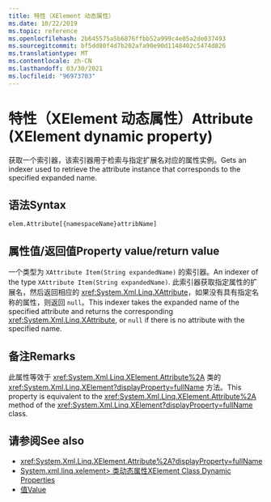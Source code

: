 ```yaml
---
title: 特性（XElement 动态属性）
ms.date: 10/22/2019
ms.topic: reference
ms.openlocfilehash: 2b645575a5b6876ffbb52a999c4e05a2de037493
ms.sourcegitcommit: bf5dd80f4d7b202afa90e90d1148402c5474d826
ms.translationtype: MT
ms.contentlocale: zh-CN
ms.lasthandoff: 03/30/2021
ms.locfileid: "96973703"
---
```

# <a name="attribute-xelement-dynamic-property"></a><span data-ttu-id="6c8ff-102">特性（XElement 动态属性）</span><span class="sxs-lookup"><span data-stu-id="6c8ff-102">Attribute (XElement dynamic property)</span></span>

<span data-ttu-id="6c8ff-103">获取一个索引器，该索引器用于检索与指定扩展名对应的属性实例。</span><span class="sxs-lookup"><span data-stu-id="6c8ff-103">Gets an indexer used to retrieve the attribute instance that corresponds to the specified expanded name.</span></span>

## <a name="syntax"></a><span data-ttu-id="6c8ff-104">语法</span><span class="sxs-lookup"><span data-stu-id="6c8ff-104">Syntax</span></span>

```xaml
elem.Attribute[{namespaceName}attribName]
```

## <a name="property-valuereturn-value"></a><span data-ttu-id="6c8ff-105">属性值/返回值</span><span class="sxs-lookup"><span data-stu-id="6c8ff-105">Property value/return value</span></span>

<span data-ttu-id="6c8ff-106">一个类型为 `XAttribute Item(String expandedName)` 的索引器。</span><span class="sxs-lookup"><span data-stu-id="6c8ff-106">An indexer of the type `XAttribute Item(String expandedName)`.</span></span> <span data-ttu-id="6c8ff-107">此索引器获取指定属性的扩展名，然后返回相应的 <xref:System.Xml.Linq.XAttribute>，如果没有具有指定名称的属性，则返回 `null`。</span><span class="sxs-lookup"><span data-stu-id="6c8ff-107">This indexer takes the expanded name of the specified attribute and returns the corresponding <xref:System.Xml.Linq.XAttribute>, or `null` if there is no attribute with the specified name.</span></span>

## <a name="remarks"></a><span data-ttu-id="6c8ff-108">备注</span><span class="sxs-lookup"><span data-stu-id="6c8ff-108">Remarks</span></span>

<span data-ttu-id="6c8ff-109">此属性等效于 <xref:System.Xml.Linq.XElement.Attribute%2A> 类的 <xref:System.Xml.Linq.XElement?displayProperty=fullName> 方法。</span><span class="sxs-lookup"><span data-stu-id="6c8ff-109">This property is equivalent to the <xref:System.Xml.Linq.XElement.Attribute%2A> method of the <xref:System.Xml.Linq.XElement?displayProperty=fullName> class.</span></span>

## <a name="see-also"></a><span data-ttu-id="6c8ff-110">请参阅</span><span class="sxs-lookup"><span data-stu-id="6c8ff-110">See also</span></span>

- <xref:System.Xml.Linq.XElement.Attribute%2A?displayProperty=fullName>
- [<span data-ttu-id="6c8ff-111">System.xml.linq.xelement> 类动态属性</span><span class="sxs-lookup"><span data-stu-id="6c8ff-111">XElement Class Dynamic Properties</span></span>](attribute-xelement-dynamic-property.md)
- [<span data-ttu-id="6c8ff-112">值</span><span class="sxs-lookup"><span data-stu-id="6c8ff-112">Value</span></span>](value-xattribute-dynamic-property.md)
